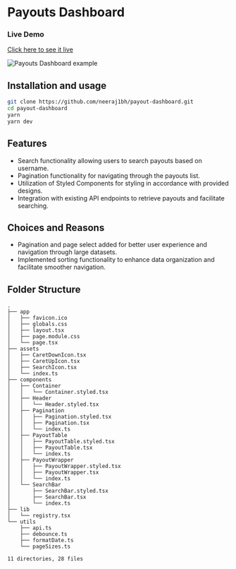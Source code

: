 # Payouts Dashboard

### Live Demo

[Click here to see it live](https://payouts-dashboard.vercel.app/)

<img alt="Payouts Dashboard example" src="https://github.com/neeraj1bh/payout-dashboard/assets/55753068/511f320b-1692-41e9-8756-ae47ac21c151">

## Installation and usage

```bash
git clone https://github.com/neeraj1bh/payout-dashboard.git
cd payout-dashboard
yarn
yarn dev
```


## Features

- Search functionality allowing users to search payouts based on username.
- Pagination functionality for navigating through the payouts list.
- Utilization of Styled Components for styling in accordance with provided designs.
- Integration with existing API endpoints to retrieve payouts and facilitate searching.

## Choices and Reasons

- Pagination and page select added for better user experience and navigation through large datasets.
- Implemented sorting functionality to enhance data organization and facilitate smoother navigation.



## Folder Structure

```
.
├── app
│   ├── favicon.ico
│   ├── globals.css
│   ├── layout.tsx
│   ├── page.module.css
│   └── page.tsx
├── assets
│   ├── CaretDownIcon.tsx
│   ├── CaretUpIcon.tsx
│   ├── SearchIcon.tsx
│   └── index.ts
├── components
│   ├── Container
│   │   └── Container.styled.tsx
│   ├── Header
│   │   └── Header.styled.tsx
│   ├── Pagination
│   │   ├── Pagination.styled.tsx
│   │   ├── Pagination.tsx
│   │   └── index.ts
│   ├── PayoutTable
│   │   ├── PayoutTable.styled.tsx
│   │   ├── PayoutTable.tsx
│   │   └── index.ts
│   ├── PayoutWrapper
│   │   ├── PayoutWrapper.styled.tsx
│   │   ├── PayoutWrapper.tsx
│   │   └── index.ts
│   └── SearchBar
│       ├── SearchBar.styled.tsx
│       ├── SearchBar.tsx
│       └── index.ts
├── lib
│   └── registry.tsx
└── utils
    ├── api.ts
    ├── debounce.ts
    ├── formatDate.ts
    └── pageSizes.ts

11 directories, 28 files
```

